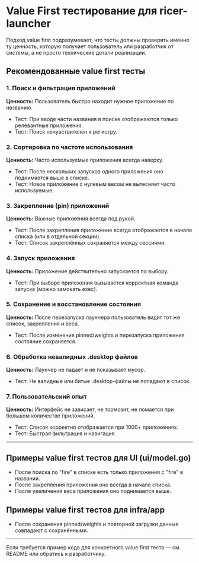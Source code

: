 # Value First тестирование для ricer-launcher

Подход value first подразумевает, что тесты должны проверять именно ту ценность, которую получает пользователь или разработчик от системы, а не просто технические детали реализации.

## Рекомендованные value first тесты

### 1. Поиск и фильтрация приложений
**Ценность:** Пользователь быстро находит нужное приложение по названию.
- Тест: При вводе части названия в поиске отображаются только релевантные приложения.
- Тест: Поиск нечувствителен к регистру.

### 2. Сортировка по частоте использования
**Ценность:** Часто используемые приложения всегда наверху.
- Тест: После нескольких запусков одного приложения оно поднимается выше в списке.
- Тест: Новое приложение с нулевым весом не вытесняет часто используемые.

### 3. Закрепление (pin) приложений
**Ценность:** Важные приложения всегда под рукой.
- Тест: После закрепления приложение всегда отображается в начале списка (или в отдельной секции).
- Тест: Список закреплённых сохраняется между сессиями.

### 4. Запуск приложения
**Ценность:** Приложение действительно запускается по выбору.
- Тест: При выборе приложения вызывается корректная команда запуска (можно замокать exec).

### 5. Сохранение и восстановление состояния
**Ценность:** После перезапуска лаунчера пользователь видит тот же список, закрепления и веса.
- Тест: После изменения pinned/weights и перезапуска приложения состояние сохраняется.

### 6. Обработка невалидных .desktop файлов
**Ценность:** Лаунчер не падает и не показывает мусор.
- Тест: Не валидные или битые .desktop-файлы не попадают в список.

### 7. Пользовательский опыт
**Ценность:** Интерфейс не зависает, не тормозит, не ломается при большом количестве приложений.
- Тест: Список корректно отображается при 1000+ приложениях.
- Тест: Быстрая фильтрация и навигация.

---

## Примеры value first тестов для UI (ui/model.go)
- После поиска по "fire" в списке есть только приложения с "fire" в названии.
- После закрепления приложения оно всегда в начале списка.
- После увеличения веса приложения оно поднимается выше.

## Примеры value first тестов для infra/app
- После сохранения pinned/weights и повторной загрузки данные совпадают с сохранёнными.

---

Если требуется пример кода для конкретного value first теста — см. README или обратись к разработчику.
